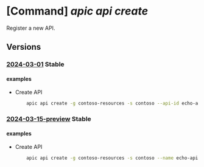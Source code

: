 # [Command] _apic api create_

Register a new API.

## Versions

### [2024-03-01](/Resources/mgmt-plane/L3N1YnNjcmlwdGlvbnMve30vcmVzb3VyY2Vncm91cHMve30vcHJvdmlkZXJzL21pY3Jvc29mdC5hcGljZW50ZXIvc2VydmljZXMve30vd29ya3NwYWNlcy97fS9hcGlzL3t9/2024-03-01.xml) **Stable**

<!-- mgmt-plane /subscriptions/{}/resourcegroups/{}/providers/microsoft.apicenter/services/{}/workspaces/{}/apis/{} 2024-03-01 -->

#### examples

- Create API
    ```bash
        apic api create -g contoso-resources -s contoso --api-id echo-api --title "Echo API" --type REST
    ```

### [2024-03-15-preview](/Resources/mgmt-plane/L3N1YnNjcmlwdGlvbnMve30vcmVzb3VyY2Vncm91cHMve30vcHJvdmlkZXJzL21pY3Jvc29mdC5hcGljZW50ZXIvc2VydmljZXMve30vd29ya3NwYWNlcy97fS9hcGlzL3t9/2024-03-15-preview.xml) **Stable**

<!-- mgmt-plane /subscriptions/{}/resourcegroups/{}/providers/microsoft.apicenter/services/{}/workspaces/{}/apis/{} 2024-03-15-preview -->

#### examples

- Create API
    ```bash
        apic api create -g contoso-resources -s contoso --name echo-api --title "Echo API"
    ```

